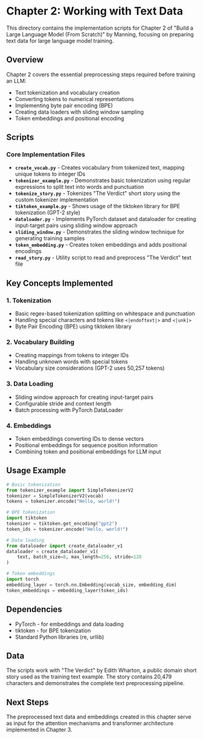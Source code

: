 # Chapter 2: Working with Text Data

This directory contains the implementation scripts for Chapter 2 of "Build a Large Language Model (From Scratch)" by Manning, focusing on preparing text data for large language model training.

## Overview

Chapter 2 covers the essential preprocessing steps required before training an LLM:

- Text tokenization and vocabulary creation
- Converting tokens to numerical representations
- Implementing byte pair encoding (BPE)
- Creating data loaders with sliding window sampling
- Token embeddings and positional encoding

## Scripts

### Core Implementation Files

- **`create_vocab.py`** - Creates vocabulary from tokenized text, mapping unique tokens to integer IDs
- **`tokenizer_example.py`** - Demonstrates basic tokenization using regular expressions to split text into words and punctuation
- **`tokenize_story.py`** - Tokenizes "The Verdict" short story using the custom tokenizer implementation
- **`tiktoken_example.py`** - Shows usage of the tiktoken library for BPE tokenization (GPT-2 style)
- **`dataloader.py`** - Implements PyTorch dataset and dataloader for creating input-target pairs using sliding window approach
- **`sliding_window.py`** - Demonstrates the sliding window technique for generating training samples
- **`token_embedding.py`** - Creates token embeddings and adds positional encodings
- **`read_story.py`** - Utility script to read and preprocess "The Verdict" text file

## Key Concepts Implemented

### 1. Tokenization
- Basic regex-based tokenization splitting on whitespace and punctuation
- Handling special characters and tokens like `<|endoftext|>` and `<|unk|>`
- Byte Pair Encoding (BPE) using tiktoken library

### 2. Vocabulary Building
- Creating mappings from tokens to integer IDs
- Handling unknown words with special tokens
- Vocabulary size considerations (GPT-2 uses 50,257 tokens)

### 3. Data Loading
- Sliding window approach for creating input-target pairs
- Configurable stride and context length
- Batch processing with PyTorch DataLoader

### 4. Embeddings
- Token embeddings converting IDs to dense vectors
- Positional embeddings for sequence position information
- Combining token and positional embeddings for LLM input

## Usage Example

```python
# Basic tokenization
from tokenizer_example import SimpleTokenizerV2
tokenizer = SimpleTokenizerV2(vocab)
tokens = tokenizer.encode("Hello, world!")

# BPE tokenization
import tiktoken
tokenizer = tiktoken.get_encoding("gpt2")
token_ids = tokenizer.encode("Hello, world!")

# Data loading
from dataloader import create_dataloader_v1
dataloader = create_dataloader_v1(
    text, batch_size=8, max_length=256, stride=128
)

# Token embeddings
import torch
embedding_layer = torch.nn.Embedding(vocab_size, embedding_dim)
token_embeddings = embedding_layer(token_ids)
```

## Dependencies

- PyTorch - for embeddings and data loading
- tiktoken - for BPE tokenization
- Standard Python libraries (re, urllib)

## Data

The scripts work with "The Verdict" by Edith Wharton, a public domain short story used as the training text example. The story contains 20,479 characters and demonstrates the complete text preprocessing pipeline.

## Next Steps

The preprocessed text data and embeddings created in this chapter serve as input for the attention mechanisms and transformer architecture implemented in Chapter 3.
